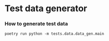 # Test data generator

### How to generate test data
```
poetry run python -m tests.data.data_gen.main
```